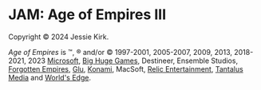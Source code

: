 # JAM: Age of Empires III

Copyright © 2024 Jessie Kirk.

*Age of Empires* is ™, ® and/or © 1997-2001, 2005-2007, 2009, 2013, 2018-2021, 2023
[Microsoft](https://www.microsoft.com/),
[Big Huge Games](https://bighugegames.com/),
Destineer,
Ensemble Studios,
[Forgotten Empires](https://www.forgottenempires.net/),
[Glu](https://www.glu.com/),
[Konami](https://www.konami.com/),
MacSoft,
[Relic Entertainment](https://www.relic.com/),
[Tantalus Media](http://tantalus.com.au/) and
[World's Edge](https://www.ageofempires.com/worlds-edge-studio/).
